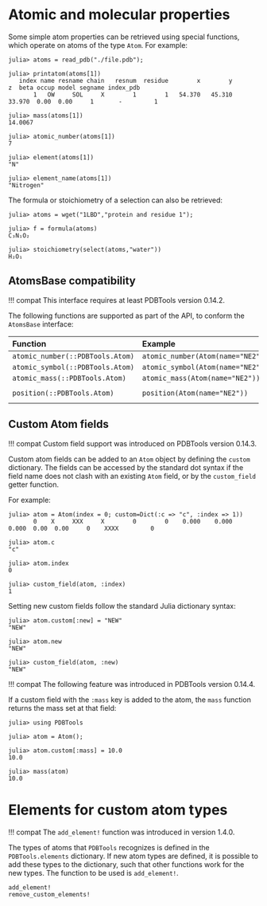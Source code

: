 # Atomic and molecular properties

Some simple atom properties can be retrieved using special functions, which
operate on atoms of the type `Atom`. For example:

```julia-repl
julia> atoms = read_pdb("./file.pdb");

julia> printatom(atoms[1])
   index name resname chain   resnum  residue        x        y        z  beta occup model segname index_pdb
       1   OW     SOL     X        1        1   54.370   45.310   33.970  0.00  0.00     1       -         1

julia> mass(atoms[1])
14.0067

julia> atomic_number(atoms[1])
7

julia> element(atoms[1])
"N"

julia> element_name(atoms[1])
"Nitrogen"
```

The formula or stoichiometry of a selection can also be retrieved:

```julia-repl
julia> atoms = wget("1LBD","protein and residue 1");

julia> f = formula(atoms)
C₃N₁O₂

julia> stoichiometry(select(atoms,"water"))
H₂O₁

```

## AtomsBase compatibility

!!! compat
    This interface requires at least PDBTools version 0.14.2.

The following functions are supported as part of the API, to conform the `AtomsBase` interface:

| Function   |  Example              |  Output |
|:-----------|:----------------------|:-------:|
|`atomic_number(::PDBTools.Atom)` | `atomic_number(Atom(name="NE2"))` |  `7` |
|`atomic_symbol(::PDBTools.Atom)` |  `atomic_symbol(Atom(name="NE2"))` |  `:N` |
|`atomic_mass(::PDBTools.Atom)`   |  `atomic_mass(Atom(name="NE2"))` |  `14.0067` |
|`position(::PDBTools.Atom)`      |  `position(Atom(name="NE2"))` |  `SVector{3,Float64}(0,0,0)` |


## Custom Atom fields

!!! compat
    Custom field support was introduced on PDBTools version 0.14.3.

Custom atom fields can be added to an `Atom` object by defining the `custom` dictionary.
The fields can be accessed by the standard dot syntax if the field name does not clash 
with an existing `Atom` field, or by the `custom_field` getter function. 

For example:

```julia-repl
julia> atom = Atom(index = 0; custom=Dict(:c => "c", :index => 1))
       0    X     XXX     X        0        0    0.000    0.000    0.000  0.00  0.00     0    XXXX         0

julia> atom.c
"c"

julia> atom.index
0

julia> custom_field(atom, :index)
1
```

Setting new custom fields follow the standard Julia dictionary syntax:

```julia-repl
julia> atom.custom[:new] = "NEW"
"NEW"

julia> atom.new
"NEW"

julia> custom_field(atom, :new)
"NEW"
```

!!! compat 
    The following feature was introduced in PDBTools version 0.14.4.

If a custom field with the `:mass` key is added to the atom, the `mass` function returns the mass
set at that field: 

```jldoctest
julia> using PDBTools

julia> atom = Atom();

julia> atom.custom[:mass] = 10.0
10.0

julia> mass(atom)
10.0
```

# Elements for custom atom types

!!! compat
    The `add_element!` function was introduced in version 1.4.0.

The types of atoms that `PDBTools` recognizes is defined in the `PDBTools.elements` dictionary. 
If new atom types are defined, it is possible to add these types to the dictionary, such that
other functions work for the new types. The function to be used is `add_element!`.

```@docs
add_element!
remove_custom_elements!
```




